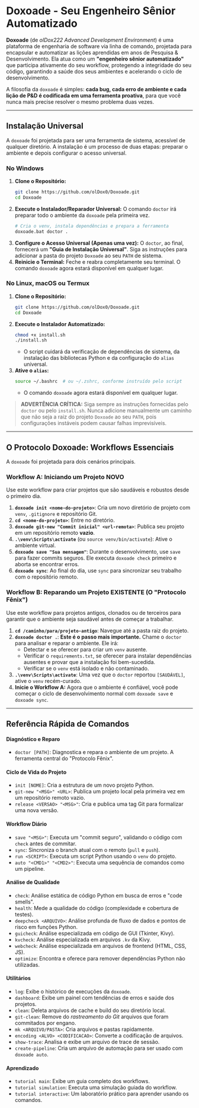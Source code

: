 # Doxoade - Seu Engenheiro Sênior Automatizado

**Doxoade** (de *olDox222 Advanced Development Environment*) é uma plataforma de engenharia de software via linha de comando, projetada para encapsular e automatizar as lições aprendidas em anos de Pesquisa & Desenvolvimento. Ela atua como um **"engenheiro sênior automatizado"** que participa ativamente do seu workflow, protegendo a integridade do seu código, garantindo a saúde dos seus ambientes e acelerando o ciclo de desenvolvimento.

A filosofia da `doxoade` é simples: **cada bug, cada erro de ambiente e cada lição de P&D é codificada em uma ferramenta proativa**, para que você nunca mais precise resolver o mesmo problema duas vezes.

---

## Instalação Universal

A `doxoade` foi projetada para ser uma ferramenta de sistema, acessível de qualquer diretório. A instalação é um processo de duas etapas: preparar o ambiente e depois configurar o acesso universal.

### No Windows

1.  **Clone o Repositório:**
    ```bash
    git clone https://github.com/olDox0/Doxoade.git
    cd Doxoade
    ```
2.  **Execute o Instalador/Reparador Universal:** O comando `doctor` irá preparar todo o ambiente da `doxoade` pela primeira vez.
    ```bash
    # Cria o venv, instala dependências e prepara a ferramenta
    doxoade.bat doctor .
    ```
3.  **Configure o Acesso Universal (Apenas uma vez):** O `doctor`, ao final, fornecerá um **"Guia de Instalação Universal"**. Siga as instruções para adicionar a pasta do projeto `Doxoade` ao seu `PATH` de sistema.
4.  **Reinicie o Terminal:** Feche e reabra completamente seu terminal. O comando `doxoade` agora estará disponível em qualquer lugar.

### No Linux, macOS ou Termux

1.  **Clone o Repositório:**
    ```bash
    git clone https://github.com/olDox0/Doxoade.git
    cd Doxoade
    ```
2.  **Execute o Instalador Automatizado:**
    ```bash
    chmod +x install.sh
    ./install.sh
    ```
    *   O script cuidará da verificação de dependências de sistema, da instalação das bibliotecas Python e da configuração do `alias` universal.
3.  **Ative o `alias`:**
    ```bash
    source ~/.bashrc  # ou ~/.zshrc, conforme instruído pelo script
    ```
    *   O comando `doxoade` agora estará disponível em qualquer lugar.

> **ADVERTÊNCIA CRÍTICA:** Siga sempre as instruções fornecidas pelo `doctor` ou pelo `install.sh`. Nunca adicione manualmente um caminho que não seja a raiz do projeto `Doxoade` ao seu `PATH`, pois configurações instáveis podem causar falhas imprevisíveis.

---

## O Protocolo Doxoade: Workflows Essenciais

A `doxoade` foi projetada para dois cenários principais.

### Workflow A: Iniciando um Projeto NOVO

Use este workflow para criar projetos que são saudáveis e robustos desde o primeiro dia.

1.  **`doxoade init <nome-do-projeto>`**: Cria um novo diretório de projeto com `venv`, `.gitignore` e repositório Git.
2.  **`cd <nome-do-projeto>`**: Entre no diretório.
3.  **`doxoade git-new "Commit inicial" <url-remota>`**: Publica seu projeto em um repositório remoto **vazio**.
4.  **`.\venv\Scripts\activate`** (ou `source venv/bin/activate`): Ative o ambiente virtual.
5.  **`doxoade save "Sua mensagem"`**: Durante o desenvolvimento, use `save` para fazer commits seguros. Ele executa `doxoade check` primeiro e aborta se encontrar erros.
6.  **`doxoade sync`**: Ao final do dia, use `sync` para sincronizar seu trabalho com o repositório remoto.

### Workflow B: Reparando um Projeto EXISTENTE (O "Protocolo Fênix")

Use este workflow para projetos antigos, clonados ou de terceiros para garantir que o ambiente seja saudável antes de começar a trabalhar.

1.  **`cd /caminho/para/projeto-antigo`**: Navegue até a pasta raiz do projeto.
2.  **`doxoade doctor .`**: **Este é o passo mais importante.** Chame o `doctor` para analisar e reparar o ambiente. Ele irá:
    *   Detectar e se oferecer para criar um `venv` ausente.
    *   Verificar o `requirements.txt`, se oferecer para instalar dependências ausentes e provar que a instalação foi bem-sucedida.
    *   Verificar se o `venv` está isolado e não contaminado.
3.  **`.\venv\Scripts\activate`**: Uma vez que o `doctor` reportou `[SAUDÁVEL]`, ative o `venv` recém-curado.
4.  **Inicie o Workflow A:** Agora que o ambiente é confiável, você pode começar o ciclo de desenvolvimento normal com `doxoade save` e `doxoade sync`.

---

## Referência Rápida de Comandos

#### Diagnóstico e Reparo
*   `doctor [PATH]`: Diagnostica e repara o ambiente de um projeto. A ferramenta central do "Protocolo Fênix".

#### Ciclo de Vida do Projeto
*   `init [NOME]`: Cria a estrutura de um novo projeto Python.
*   `git-new "<MSG>" <URL>`: Publica um projeto local pela primeira vez em um repositório remoto vazio.
*   `release <VERSAO> "<MSG>"`: Cria e publica uma tag Git para formalizar uma nova versão.

#### Workflow Diário
*   `save "<MSG>"`: Executa um "commit seguro", validando o código com `check` antes de commitar.
*   `sync`: Sincroniza o branch atual com o remoto (`pull` e `push`).
*   `run <SCRIPT>`: Executa um script Python usando o `venv` do projeto.
*   `auto "<CMD1>" "<CMD2>"`: Executa uma sequência de comandos como um pipeline.

#### Análise de Qualidade
*   `check`: Análise estática de código Python em busca de erros e "code smells".
*   `health`: Mede a qualidade do código (complexidade e cobertura de testes).
*   `deepcheck <ARQUIVO>`: Análise profunda de fluxo de dados e pontos de risco em funções Python.
*   `guicheck`: Análise especializada em código de GUI (Tkinter, Kivy).
*   `kvcheck`: Análise especializada em arquivos `.kv` da Kivy.
*   `webcheck`: Análise especializada em arquivos de frontend (HTML, CSS, JS).
*   `optimize`: Encontra e oferece para remover dependências Python não utilizadas.

#### Utilitários
*   `log`: Exibe o histórico de execuções da `doxoade`.
*   `dashboard`: Exibe um painel com tendências de erros e saúde dos projetos.
*   `clean`: Deleta arquivos de cache e build do seu diretório local.
*   `git-clean`: Remove do *rastreamento do Git* arquivos que foram commitados por engano.
*   `mk <ARQUIVO/PASTA>`: Cria arquivos e pastas rapidamente.
*   `encoding <ALVO> <CODIFICACAO>`: Converte a codificação de arquivos.
*   `show-trace`: Analisa e exibe um arquivo de trace de sessão.
*   `create-pipeline`: Cria um arquivo de automação para ser usado com `doxoade auto`.

#### Aprendizado
*   `tutorial main`: Exibe um guia completo dos workflows.
*   `tutorial simulation`: Executa uma simulação guiada do workflow.
*   `tutorial interactive`: Um laboratório prático para aprender usando os comandos.